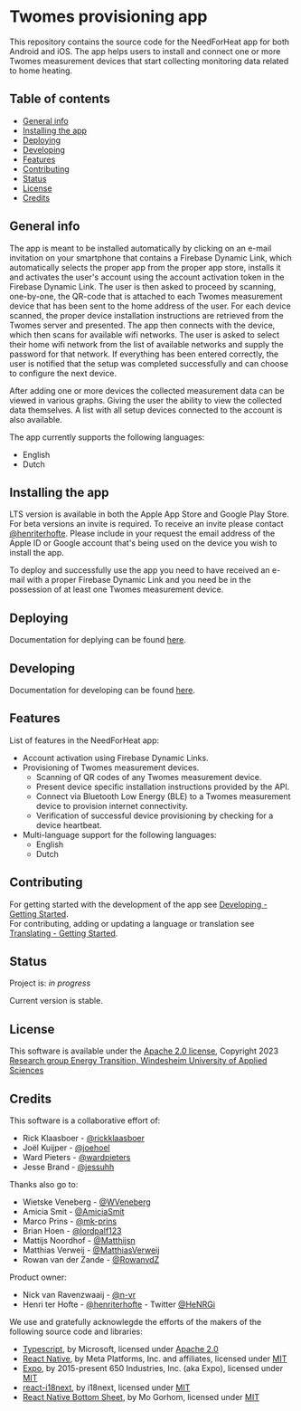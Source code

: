 <!-- omit in toc -->

# Twomes provisioning app

This repository contains the source code for the NeedForHeat app for both Android and iOS. The app helps users to install and connect one or more Twomes measurement devices that start collecting monitoring data related to home heating.

<!-- omit in toc -->

## Table of contents

- [General info](#general-info)
- [Installing the app](#installing-the-app)
- [Deploying](#deploying)
- [Developing](#developing)
- [Features](#features)
- [Contributing](#contributing)
- [Status](#status)
- [License](#license)
- [Credits](#credits)

## General info

The app is meant to be installed automatically by clicking on an e-mail invitation on your smartphone that contains a Firebase Dynamic Link, which automatically selects the proper app from the proper app store, installs it and activates the user's account using the account activation token in the Firebase Dynamic Link. The user is then asked to proceed by scanning, one-by-one, the QR-code that is attached to each Twomes measurement device that has been sent to the home address of the user. For each device scanned, the proper device installation instructions are retrieved from the Twomes server and presented. The app then connects with the device, which then scans for available wifi networks. The user is asked to select their home wifi network from the list of available networks and supply the password for that network. If everything has been entered correctly, the user is notified that the setup was completed successfully and can choose to configure the next device.

After adding one or more devices the collected measurement data can be viewed in various graphs. Giving the user the ability to view the collected data themselves. A list with all setup devices connected to the account is also available.

The app currently supports the following languages:

- English
- Dutch

## Installing the app

LTS version is available in both the Apple App Store and Google Play Store. For beta versions an invite is required. To receive an invite please contact [@henriterhofte](https://github.com/henriterhofte). Please include in your request the email address of the Apple ID or Google account that's being used on the device you wish to install the app.

To deploy and successfully use the app you need to have received an e-mail with a proper Firebase Dynamic Link and you need be in the possession of at least one Twomes measurement device.

## Deploying

Documentation for deplying can be found [here](/docs/store-update.md).

## Developing

Documentation for developing can be found [here](/docs/developing.md).

## Features

List of features in the NeedForHeat app:

- Account activation using Firebase Dynamic Links.
- Provisioning of Twomes measurement devices.
  - Scanning of QR codes of any Twomes measurement device.
  - Present device specific installation instructions provided by the API.
  - Connect via Bluetooth Low Energy (BLE) to a Twomes measurement device to provision internet connectivity.
  - Verification of successful device provisioning by checking for a device heartbeat.
- Multi-language support for the following languages:
  - English
  - Dutch

## Contributing

For getting started with the development of the app see [Developing - Getting Started](./docs/developing.md). \
For contributing, adding or updating a language or translation see [Translating - Getting Started](./docs/translating.md).

## Status

Project is: _in progress_

Current version is stable.

## License

This software is available under the [Apache 2.0 license](./LICENSE), Copyright 2023 [Research group Energy Transition, Windesheim University of Applied Sciences](https://windesheim.nl/energietransitie)

## Credits

This software is a collaborative effort of:

- Rick Klaasboer - [@rickklaasboer](https://github.com/rickklaasboer)
- Joël Kuijper - [@joehoel](https://github.com/Joehoel)
- Ward Pieters - [@wardpieters](https://github.com/wardpieters)
- Jesse Brand - [@jessuhh](https://github.com/Jessuhh)

Thanks also go to:

- Wietske Veneberg - [@WVeneberg](https://github.com/WVeneberg)
- Amicia Smit - [@AmiciaSmit](https://github.com/AmiciaSmit)
- Marco Prins - [@mk-prins](https://github.com/mk-prins)
- Brian Hoen - [@lordpalf123](https://github.com/lordpalf123)
- Mattijs Noordhof - [@Matthijsn](https://github.com/Matthijsn)
- Matthias Verweij - [@MatthiasVerweij](https://github.com/MatthiasVerweij)
- Rowan van der Zande - [@RowanvdZ](https://github.com/RowanvdZ)

Product owner:

- Nick van Ravenzwaaij - [@n-vr](https://github.com/n-vr)
- Henri ter Hofte - [@henriterhofte](https://github.com/henriterhofte) - Twitter [@HeNRGi](https://twitter.com/HeNRGi)

We use and gratefully acknowlegde the efforts of the makers of the following source code and libraries:

- [Typescript](https://github.com/microsoft/TypeScript), by Microsoft, licensed under [Apache 2.0](https://github.com/microsoft/TypeScript/blob/master/LICENSE.txt)
- [React Native](https://github.com/facebook/react-native), by Meta Platforms, Inc. and affiliates, licensed under [MIT](https://github.com/facebook/react/blob/master/LICENSE)
- [Expo](https://github.com/expo/expo), by 2015-present 650 Industries, Inc. (aka Expo), licensed under [MIT](https://github.com/expo/expo/blob/main/LICENSE)
- [react-i18next](https://github.com/i18next/react-i18next/tree/master), by i18next, licensed under [MIT](https://github.com/i18next/react-i18next/blob/master/LICENSE)
- [React Native Bottom Sheet](https://github.com/gorhom/react-native-bottom-sheet), by Mo Gorhom, licensed under [MIT](https://github.com/gorhom/react-native-bottom-sheet/blob/master/LICENSE)
